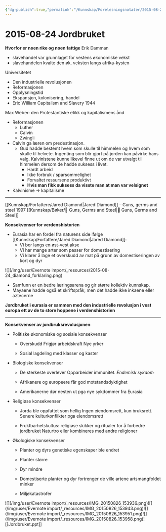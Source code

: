 ```yaml
---
{"dg-publish":true,"permalink":"/Kunnskap/Forelesningsnotater/2015-08-24 Jordbruket/","tags":["forelesning","hi100","historie"]}
---
```



# 2015-08-24 Jordbruket

**Hvorfor er noen rike og noen fattige**
Erik Damman

* slavehandel var grunnlaget for vestens økonomiske vekst
* slavehandelen kvalte den øk. veksten langs afrika-kysten

Universitetet

* Den industrielle revolusjonen
* Reformasjonen
* Opplysningstid
* Ekspansjon, kolonisering, handel
* Eric William Capitalism and Slavery 1944

Max Weber: den Protestantiske etikk og kapitalismens ånd

* Reformasjonen
  * Luther
  * Calvin
  * Zwingli
* Calvin ga læren om predestinasjon. 
  * Gud hadde bestemt hvem som skulle til himmelen og hvem som skulle til helvete. Ingenting som blir gjort på jorden kan påvirke hans valg. Kalvinistene kunne likevel finne ut om de var utvalgt til himmelen dersom de hadde suksess i livet.
	  * Hardt arbeid
	  * Ikke forbruk / sparsommelighet
	  * Forvaltet ressursene produktivt
	  * **Hvis man fikk suksess da visste man at man var velsignet**
* Kalvinisme -> kapitalisme

---

[[Kunnskap/Forfattere/Jared Diamond\|Jared Diamond]] – Guns, germs and steel 1997
[[Kunnskap/Bøker/📗 Guns, Germs and Steel\|📗 Guns, Germs and Steel]]

**Konsekvenser for verdenshistorien**

* Eurasia har en fordel fra naturens side ifølge [[Kunnskap/Forfattere/Jared Diamond\|Jared Diamond]]:
	* Vi bor langs en øst-vest akse
	* Vi har mange arter som passer for domestisering
	* Vi klarer å lage et overskudd av mat på grunn av domestiseringen av kort og dyr

![](/img/user/Evernote import/_resources/2015-08-24_diamond_forklaring.png)

* Samfunn er en bedre læringsarena og gir større kollektiv kunnskap.
* Mayaene hadde også et skriftspråk, men det hadde ikke inkaene eller aztecerne

**Jordbruket i eurasia er sammen med den industrielle revolusjon i vest europa ett av de to store hoppene i verdenshistorien**

* * *

**Konsekvenser av jordbruksrevolusjonen**

* Politiske økonomiske og sosiale konsekvenser
  * Overskudd
    Frigjør arbeidskraft
    Nye yrker
    
  * Sosial lagdeling med klasser og kaster
* Biologiske konsekvenser
  * De sterkeste overlever
    Opparbeider immunitet. _Endemisk sykdom_
    
  * Afrikanere og europeere får god motstandsdyktighet
  * Amerikanerne dør nesten ut pga nye sykdommer fra Eurasia
* Religiøse konsekvenser
  * Jorda ble oppfattet som hellig
    Ingen eiendomsrett, kun bruksrett. Senere kulturkonflikter pga eiendomsrett
    
  * Fruktbarhetskultus: religiøse skikker og ritualer for å forbedre jordbruket
    Naturtro eller kombineres med andre religioner
    
* Økologiske konsekvenser
  * Planter og dyrs genetiske egenskaper ble endret
  * Planter større
  * Dyr mindre
  * Domestiserte planter og dyr fortrenger de ville artene
    artsmangfoldet minker
    
  * Miljøkatastrofer

![](/img/user/Evernote import/_resources/IMG_20150826_153936.png)![](/img/user/Evernote import/_resources/IMG_20150826_153943.png)![](/img/user/Evernote import/_resources/IMG_20150826_153951.png)![](/img/user/Evernote import/_resources/IMG_20150826_153958.png)![[Jordbruket.ppt]]
